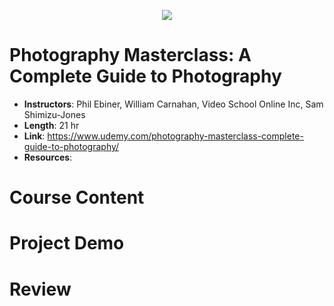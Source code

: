 <p align="center">
  <img src="https://i.imgur.com/uNjbc0C.png">
</p>

# Photography Masterclass: A Complete Guide to Photography

- **Instructors**: Phil Ebiner, William Carnahan, Video School Online Inc, Sam Shimizu-Jones
- **Length**: 21 hr
- **Link**: https://www.udemy.com/photography-masterclass-complete-guide-to-photography/
- **Resources**: 

# Course Content



# Project Demo

# Review
